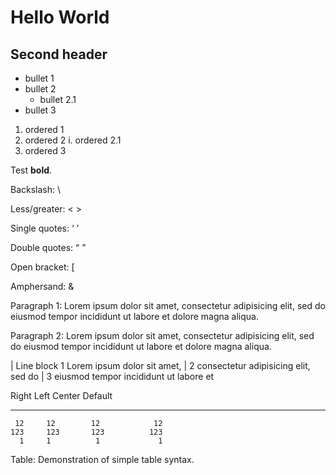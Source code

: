 # Hello World
## Second header

* bullet 1
* bullet 2
   * bullet 2.1
* bullet 3

1. ordered 1
2. ordered 2
   i. ordered 2.1
4. ordered 3

Test __bold__.

Backslash: \\

Less/greater: < >

Single quotes: ‘ ’

Double quotes: “ ”

Open bracket: [

Amphersand: &

Paragraph 1: Lorem ipsum dolor sit amet, consectetur adipisicing elit, sed do eiusmod tempor incididunt ut labore et dolore magna aliqua. 

Paragraph 2: Lorem ipsum dolor sit amet, consectetur adipisicing elit, sed do eiusmod tempor incididunt ut labore et dolore magna aliqua. 

| Line block 1 Lorem ipsum dolor sit amet, 
| 2 consectetur adipisicing elit, sed do 
| 3 eiusmod tempor incididunt ut labore et 

Right       Left     Center     Default
-------     ------ ----------   -------
     12     12        12            12
    123     123       123          123
      1     1          1             1

Table:  Demonstration of simple table syntax.

